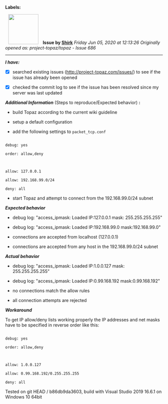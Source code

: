 **Labels:**



<a href="https://github.com/Shirk"><img src="https://avatars0.githubusercontent.com/u/304352?v=4" width="96" height="96" hspace="10"></img></a> **Issue by [Shirk](https://github.com/Shirk)**
_Friday Jun 05, 2020 at 12:13:26_
_Originally opened as: project-topaz/topaz - Issue 686_

----

<!-- place 'x' mark between square [] brackets to checkmark box -->
**_I have:_**

- [x] searched existing issues (http://project-topaz.com/issues/) to see if the issue has already been opened
- [x] checked the commit log to see if the issue has been resolved since my server was last updated

**_Additional Information_** (Steps to reproduce/Expected behavior) **:** 

- build Topaz according to the current wiki guideline
- setup a default configuration
- add the following settings to `packet_tcp.conf`

```
debug: yes
order: allow,deny

allow: 127.0.0.1
allow: 192.168.99.0/24
deny: all
```

- start Topaz and attempt to connect from the 192.168.99.0/24 subnet

**_Expected behavior_**

- debug log: "access_ipmask: Loaded IP:127.0.0.1 mask: 255.255.255.255"
- debug log: "access_ipmask: Loaded IP:192.168.99.0 mask:192.168.99.0"
- connections are accepted from localhost (127.0.0.1)
- connections are accepted from any host in the 192.168.99.0/24 subnet

**_Actual behavior_**

- debug log: "access_ipmask: Loaded IP:1.0.0.127 mask: 255.255.255.255"
- debug log: "access_ipmask: Loaded IP:0.99.168.192 mask:0.99.168.192"
- no connections match the allow rules
- all connection attempts are rejected

**_Workaround_**

To get IP allow/deny lists working properly the IP addresses and net masks have to be specified in reverse order like this:


```
debug: yes
order: allow,deny

allow: 1.0.0.127
allow: 0.99.168.192/0.255.255.255
deny: all
```

Tested on git HEAD / b86db9da3603, build with Visual Studio 2019 16.6.1 on Windows 10 64bit
